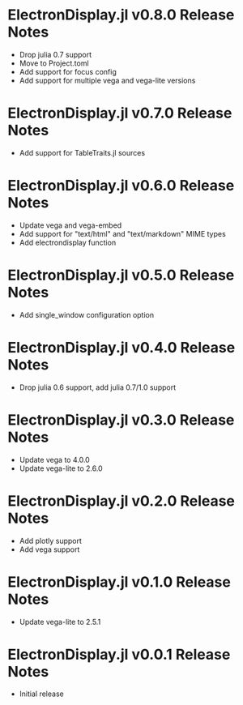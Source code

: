 # ElectronDisplay.jl v0.8.0 Release Notes
* Drop julia 0.7 support
* Move to Project.toml
* Add support for focus config
* Add support for multiple vega and vega-lite versions

# ElectronDisplay.jl v0.7.0 Release Notes
* Add support for TableTraits.jl sources

# ElectronDisplay.jl v0.6.0 Release Notes
* Update vega and vega-embed
* Add support for "text/html" and "text/markdown" MIME types
* Add electrondisplay function

# ElectronDisplay.jl v0.5.0 Release Notes
* Add single_window configuration option

# ElectronDisplay.jl v0.4.0 Release Notes
* Drop julia 0.6 support, add julia 0.7/1.0 support

# ElectronDisplay.jl v0.3.0 Release Notes
* Update vega to 4.0.0
* Update vega-lite to 2.6.0

# ElectronDisplay.jl v0.2.0 Release Notes
* Add plotly support
* Add vega support

# ElectronDisplay.jl v0.1.0 Release Notes
* Update vega-lite to 2.5.1

# ElectronDisplay.jl v0.0.1 Release Notes
* Initial release
